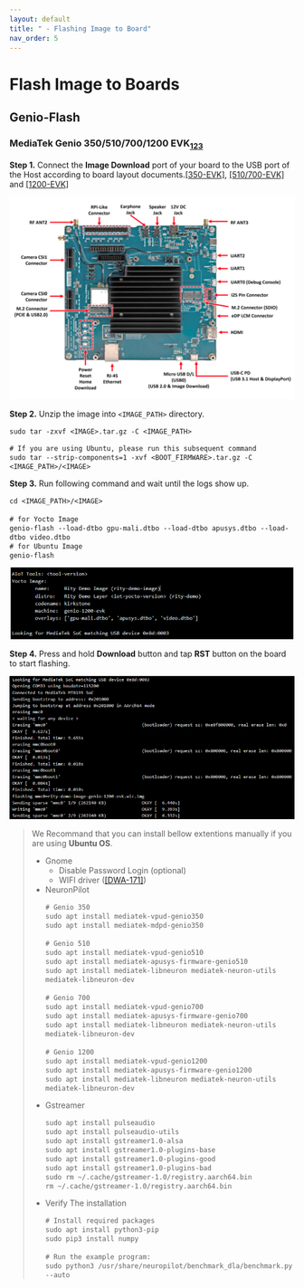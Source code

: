```yaml
---
layout: default
title: " - Flashing Image to Board"
nav_order: 5
---
```


# Flash Image to Boards

## Genio-Flash

### **MediaTek Genio 350/510/700/1200 EVK**<sub>[1](https://mediatek.gitlab.io/aiot/doc/aiot-dev-guide/master/sw/yocto/get-started/flash/flash-g350-evk.html)[2](https://mediatek.gitlab.io/aiot/doc/aiot-dev-guide/master/sw/yocto/get-started/flash/flash-g700-evk.html)[3](https://mediatek.gitlab.io/aiot/doc/aiot-dev-guide/master/sw/yocto/get-started/flash/flash-g1200-evk.html)

**Step 1.** Connect the **Image Download** port of your board to the USB port of the Host according to board layout documents.[[350-EVK]](https://mediatek.gitlab.io/aiot/doc/aiot-dev-guide/master/sw/yocto/get-started/connect/ports-g350-evk.html), [[510/700-EVK]](https://mediatek.gitlab.io/aiot/doc/aiot-dev-guide/master/sw/yocto/get-started/connect/ports-g700-evk.html) and [[1200-EVK]](https://mediatek.gitlab.io/aiot/doc/aiot-dev-guide/master/sw/yocto/get-started/connect/ports-g1200-evk.html) 

<div align="center"><img src="../../assets/images/genio-flash/1.png" width="640"/></div>

**Step 2.** Unzip the image into `<IMAGE_PATH>` directory.

```
sudo tar -zxvf <IMAGE>.tar.gz -C <IMAGE_PATH>
```
```
# If you are using Ubuntu, please run this subsequent command
sudo tar --strip-components=1 -xvf <BOOT_FIRMWARE>.tar.gz -C <IMAGE_PATH>/<IMAGE>
```

**Step 3.**  Run following command and wait until the logs show up.

```
cd <IMAGE_PATH>/<IMAGE>

# for Yocto Image
genio-flash --load-dtbo gpu-mali.dtbo --load-dtbo apusys.dtbo --load-dtbo video.dtbo
# for Ubuntu Image
genio-flash
```

<div align="center"><img src="../../assets/images/genio-flash/2.png" width="500"/></div>

**Step 4.** Press and hold **Download** button and tap **RST** button on the board to start flashing.

<div align="center"><img src="../../assets/images/genio-flash/4.png" width="540"/></div>

> We Recommand that you can install bellow extentions manually if you are using **Ubuntu OS**.
> * Gnome
>   * Disable Password Login (optional)
>   * WIFI driver ([[DWA-171]](https://github.com/CarlosSenobio/d-link-dwa-171-wifi-adapter-automatic-driver-installer)) 
> * NeuronPilot
>   ```
>   # Genio 350
>   sudo apt install mediatek-vpud-genio350
>   sudo apt install mediatek-mdpd-genio350
>  
>   # Genio 510
>   sudo apt install mediatek-vpud-genio510
>   sudo apt install mediatek-apusys-firmware-genio510
>   sudo apt install mediatek-libneuron mediatek-neuron-utils mediatek-libneuron-dev
>  
>   # Genio 700
>   sudo apt install mediatek-vpud-genio700
>   sudo apt install mediatek-apusys-firmware-genio700
>   sudo apt install mediatek-libneuron mediatek-neuron-utils mediatek-libneuron-dev
>  
>   # Genio 1200
>   sudo apt install mediatek-vpud-genio1200
>   sudo apt install mediatek-apusys-firmware-genio1200
>   sudo apt install mediatek-libneuron mediatek-neuron-utils mediatek-libneuron-dev
>   ```
> * Gstreamer
>   ```
>   sudo apt install pulseaudio
>   sudo apt install pulseaudio-utils
>   sudo apt install gstreamer1.0-alsa
>   sudo apt install gstreamer1.0-plugins-base
>   sudo apt install gstreamer1.0-plugins-good
>   sudo apt install gstreamer1.0-plugins-bad
>   sudo rm ~/.cache/gstreamer-1.0/registry.aarch64.bin
>   rm ~/.cache/gstreamer-1.0/registry.aarch64.bin
>   ```
> * Verify The installation
>   ```
>   # Install required packages
>   sudo apt install python3-pip
>   sudo pip3 install numpy
>
>   # Run the example program:
>   sudo python3 /usr/share/neuropilot/benchmark_dla/benchmark.py --auto
>   ```


